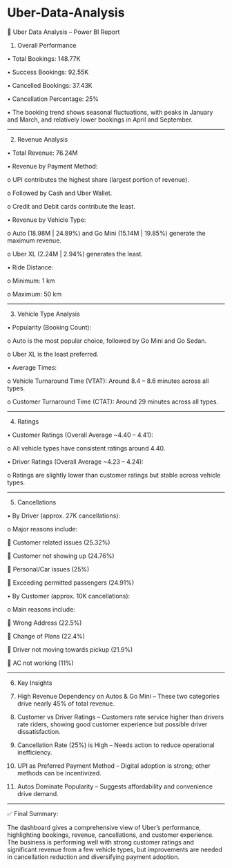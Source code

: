 # Uber-Data-Analysis

🚖 Uber Data Analysis – Power BI Report

1. Overall Performance
   
•	Total Bookings: 148.77K

•	Success Bookings: 92.55K

•	Cancelled Bookings: 37.43K

•	Cancellation Percentage: 25%

•	The booking trend shows seasonal fluctuations, with peaks in January and March, and relatively lower bookings in April and September.

________________________________________

2. Revenue Analysis
   
•	Total Revenue: 76.24M

•	Revenue by Payment Method:

o	UPI contributes the highest share (largest portion of revenue).

o	Followed by Cash and Uber Wallet.

o	Credit and Debit cards contribute the least.

•	Revenue by Vehicle Type:

o	Auto (18.98M | 24.89%) and Go Mini (15.14M | 19.85%) generate the maximum revenue.

o	Uber XL (2.24M | 2.94%) generates the least.

•	Ride Distance:

o	Minimum: 1 km

o	Maximum: 50 km

________________________________________

3. Vehicle Type Analysis
   
•	Popularity (Booking Count):

o	Auto is the most popular choice, followed by Go Mini and Go Sedan.

o	Uber XL is the least preferred.

•	Average Times:

o	Vehicle Turnaround Time (VTAT): Around 8.4 – 8.6 minutes across all types.

o	Customer Turnaround Time (CTAT): Around 29 minutes across all types.

________________________________________

4. Ratings
   
•	Customer Ratings (Overall Average ~4.40 – 4.41):

o	All vehicle types have consistent ratings around 4.40.

•	Driver Ratings (Overall Average ~4.23 – 4.24):

o	Ratings are slightly lower than customer ratings but stable across vehicle types.

________________________________________

5. Cancellations
   
•	By Driver (approx. 27K cancellations):

o	Major reasons include:

	Customer related issues (25.32%)

	Customer not showing up (24.76%)

	Personal/Car issues (25%)

	Exceeding permitted passengers (24.91%)

•	By Customer (approx. 10K cancellations):

o	Main reasons include:

	Wrong Address (22.5%)

	Change of Plans (22.4%)

	Driver not moving towards pickup (21.9%)

	AC not working (11%)

________________________________________

6. Key Insights
   
1.	High Revenue Dependency on Autos & Go Mini – These two categories drive nearly 45% of total revenue.
   
3.	Customer vs Driver Ratings – Customers rate service higher than drivers rate riders, showing good customer experience but possible driver dissatisfaction.
   
5.	Cancellation Rate (25%) is High – Needs action to reduce operational inefficiency.
   
7.	UPI as Preferred Payment Method – Digital adoption is strong; other methods can be incentivized.

8.	Autos Dominate Popularity – Suggests affordability and convenience drive demand.
   
________________________________________

✅ Final Summary:

The dashboard gives a comprehensive view of Uber’s performance, highlighting bookings, revenue, cancellations, and customer experience. The business is performing well with strong customer ratings and significant revenue from a few vehicle types, but improvements are needed in cancellation reduction and diversifying payment adoption.

